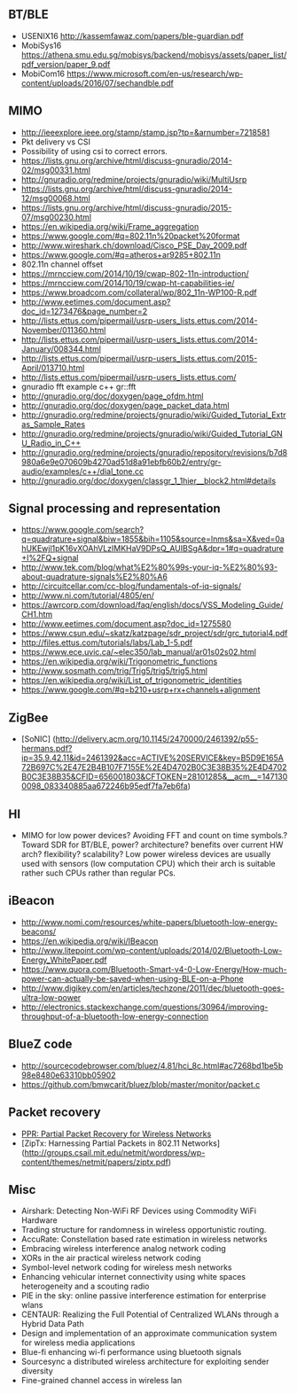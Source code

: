 BT/BLE
---------------
- USENIX16 http://kassemfawaz.com/papers/ble-guardian.pdf
- MobiSys16 https://athena.smu.edu.sg/mobisys/backend/mobisys/assets/paper_list/pdf_version/paper_9.pdf
- MobiCom16 https://www.microsoft.com/en-us/research/wp-content/uploads/2016/07/sechandble.pdf

MIMO
--------------
- http://ieeexplore.ieee.org/stamp/stamp.jsp?tp=&arnumber=7218581
- Pkt delivery vs CSI
- Possibility of using csi to correct errors. 
- https://lists.gnu.org/archive/html/discuss-gnuradio/2014-02/msg00331.html
- http://gnuradio.org/redmine/projects/gnuradio/wiki/MultiUsrp
- https://lists.gnu.org/archive/html/discuss-gnuradio/2014-12/msg00068.html
- https://lists.gnu.org/archive/html/discuss-gnuradio/2015-07/msg00230.html
- https://en.wikipedia.org/wiki/Frame_aggregation
- https://www.google.com/#q=802.11n%20packet%20format
- http://www.wireshark.ch/download/Cisco_PSE_Day_2009.pdf
- https://www.google.com/#q=atheros+ar9285+802.11n
- 802.11n channel offset
- https://mrncciew.com/2014/10/19/cwap-802-11n-introduction/
- https://mrncciew.com/2014/10/19/cwap-ht-capabilities-ie/
- https://www.broadcom.com/collateral/wp/802_11n-WP100-R.pdf
- http://www.eetimes.com/document.asp?doc_id=1273476&page_number=2
- http://lists.ettus.com/pipermail/usrp-users_lists.ettus.com/2014-November/011360.html
- http://lists.ettus.com/pipermail/usrp-users_lists.ettus.com/2014-January/008344.html
- http://lists.ettus.com/pipermail/usrp-users_lists.ettus.com/2015-April/013710.html
- http://lists.ettus.com/pipermail/usrp-users_lists.ettus.com/
- gnuradio fft example c++ gr::fft
- http://gnuradio.org/doc/doxygen/page_ofdm.html
- http://gnuradio.org/doc/doxygen/page_packet_data.html
- http://gnuradio.org/redmine/projects/gnuradio/wiki/Guided_Tutorial_Extras_Sample_Rates
- http://gnuradio.org/redmine/projects/gnuradio/wiki/Guided_Tutorial_GNU_Radio_in_C++
- http://gnuradio.org/redmine/projects/gnuradio/repository/revisions/b7d8980a6e9e070609b4270ad51d8a91ebfb60b2/entry/gr-audio/examples/c++/dial_tone.cc
- http://gnuradio.org/doc/doxygen/classgr_1_1hier__block2.html#details

Signal processing and representation
-----------------------------------
- https://www.google.com/search?q=quadrature+signal&biw=1855&bih=1105&source=lnms&sa=X&ved=0ahUKEwjl1pK16vXOAhVLzIMKHaV9DPsQ_AUIBSgA&dpr=1#q=quadrature+I%2FQ+signal
- http://www.tek.com/blog/what%E2%80%99s-your-iq-%E2%80%93-about-quadrature-signals%E2%80%A6
- http://circuitcellar.com/cc-blog/fundamentals-of-iq-signals/
- http://www.ni.com/tutorial/4805/en/
- https://awrcorp.com/download/faq/english/docs/VSS_Modeling_Guide/CH1.htm
- http://www.eetimes.com/document.asp?doc_id=1275580
- https://www.csun.edu/~skatz/katzpage/sdr_project/sdr/grc_tutorial4.pdf
- http://files.ettus.com/tutorials/labs/Lab_1-5.pdf
- https://www.ece.uvic.ca/~elec350/lab_manual/ar01s02s02.html
- https://en.wikipedia.org/wiki/Trigonometric_functions
- http://www.sosmath.com/trig/Trig5/trig5/trig5.html
- https://en.wikipedia.org/wiki/List_of_trigonometric_identities
- https://www.google.com/#q=b210+usrp+rx+channels+alignment


ZigBee
---------
- [SoNIC] (http://delivery.acm.org/10.1145/2470000/2461392/p55-hermans.pdf?ip=35.9.42.11&id=2461392&acc=ACTIVE%20SERVICE&key=B5D9E165A72B697C%2E47E2B4B107F7155E%2E4D4702B0C3E38B35%2E4D4702B0C3E38B35&CFID=656001803&CFTOKEN=28101285&__acm__=1471300098_083340885aa672246b95edf7fa7eb6fa)

HI
--------
- MIMO for low power devices? Avoiding FFT and count on time symbols.? Toward SDR for BT/BLE, power? architecture? benefits over current HW arch? flexibility? scalability? Low power wireless devices are usually used with sensors (low computation CPU) which their arch is suitable rather such CPUs rather than regular PCs.

iBeacon
-----
- http://www.nomi.com/resources/white-papers/bluetooth-low-energy-beacons/
- https://en.wikipedia.org/wiki/IBeacon
- http://www.litepoint.com/wp-content/uploads/2014/02/Bluetooth-Low-Energy_WhitePaper.pdf
- https://www.quora.com/Bluetooth-Smart-v4-0-Low-Energy/How-much-power-can-actually-be-saved-when-using-BLE-on-a-Phone
- http://www.digikey.com/en/articles/techzone/2011/dec/bluetooth-goes-ultra-low-power
- http://electronics.stackexchange.com/questions/30964/improving-throughput-of-a-bluetooth-low-energy-connection

BlueZ code
------
- http://sourcecodebrowser.com/bluez/4.81/hci_8c.html#ac7268bd1be5b98e8480e63310bb05902
- https://github.com/bmwcarit/bluez/blob/master/monitor/packet.c

Packet recovery
-------
- [PPR: Partial Packet Recovery for Wireless Networks](http://nms.lcs.mit.edu/papers/fp315-jamieson.pdf)
- [ZipTx: Harnessing Partial Packets in 802.11 Networks] (http://groups.csail.mit.edu/netmit/wordpress/wp-content/themes/netmit/papers/ziptx.pdf)

Misc
--------
- Airshark: Detecting Non-WiFi RF Devices using Commodity WiFi Hardware
- Trading structure for randomness in wireless opportunistic routing.
- AccuRate: Constellation based rate estimation in wireless networks
- Embracing wireless interference analog network coding
- XORs in the air practical wireless network coding
- Symbol-level network coding for wireless mesh networks
- Enhancing vehicular internet connectivity using white spaces heterogeneity and a scouting radio
- PIE in the sky: online passive interference estimation for enterprise wlans
- CENTAUR: Realizing the Full Potential of Centralized WLANs through a Hybrid Data Path
- Design and implementation of an approximate communication system for wireless media applications
- Blue-fi enhancing wi-fi performance using bluetooth signals
- Sourcesync a distributed wireless architecture for exploiting sender diversity
- Fine-grained channel access in wireless lan

